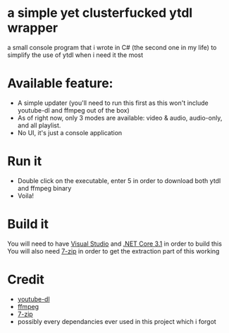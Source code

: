 
# **a simple yet clusterfucked ytdl wrapper**

a small console program that i wrote in C# (the second one in my life) to simplify the use of ytdl when i need it the most

# Available feature:
- A simple updater (you'll need to run this first as this won't include youtube-dl and ffmpeg out of the box)
- As of right now, only 3 modes are available: video & audio, audio-only, and all playlist.
- No UI, it's just a console application

# Run it
 - Double click on the executable, enter 5 in order to download both ytdl and ffmpeg binary
 - Voila!
# Build it
You will need to have [Visual Studio](https://visualstudio.microsoft.com/) and [.NET Core 3.1](https://dotnet.microsoft.com/download/dotnet-core/3.1https://dotnet.microsoft.com/download/dotnet-core/3.1) in order to build this
You will also need [7-zip](https://www.7-zip.org/download.html) in order to get the extraction part of this working
# Credit
- [youtube-dl](https://github.com/ytdl-org/youtube-dl)
- [ffmpeg](https://ffmpeg.org/)
- [7-zip](https://www.7-zip.org/)
- possibly every dependancies ever used in this project which i forgot
